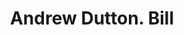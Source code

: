 ---
doi: 10.7916/D88W4RBK
date_other: '1890'
date_other_textual: 1890-1899
form: printed ephemera
genre:
- Invoices
name:
- Andrew Dutton
object_in_context_url: https://biggert.cul.columbia.edu/items/view/ave_biggert_00328
subject_hierarchical_geographic:
- Boston, Massachusetts, United States
subject_name:
- Andrew Dutton
title: Andrew Dutton. Bill
sort_title: Andrew Dutton. Bill
call_number: ave_biggert_00328
coordinates:
- 42.35805555555556,-71.06361111111111
pid: ave_biggert_00328
identifiers: ave_biggert_00328
canvas_id: ldpd:395602
permalink: "/items/ave_biggert_00328/"
layout: iiif-image-page
---